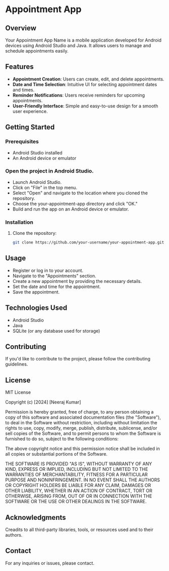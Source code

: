 #  Appointment App 

## Overview

Your Appointment App Name is a mobile application developed for Android devices using Android Studio and Java. It allows users to manage and schedule appointments easily.

## Features


- **Appointment Creation**: Users can create, edit, and delete appointments.
- **Date and Time Selection**: Intuitive UI for selecting appointment dates and times.
- **Reminder Notifications**: Users receive reminders for upcoming appointments.
- **User-Friendly Interface**: Simple and easy-to-use design for a smooth user experience.

## Getting Started

### Prerequisites

- Android Studio installed
- An Android device or emulator

### Open the project in Android Studio.

- Launch Android Studio.
- Click on "File" in the top menu.
- Select "Open" and navigate to the location where you cloned the repository.
- Choose the your-appointment-app directory and click "OK."
- Build and run the app on an Android device or emulator.

### Installation

1. Clone the repository:
   ```bash
   git clone https://github.com/your-username/your-appointment-app.git
   
   ```




## Usage
- Register or log in to your account.
- Navigate to the "Appointments" section.
- Create a new appointment by providing the necessary details.
- Set the date and time for the appointment.
- Save the appointment.
## Technologies Used
- Android Studio
- Java
- SQLite (or any database used for storage)
## Contributing
If you'd like to contribute to the project, please follow the contributing guidelines.

## License
MIT License

Copyright (c) [2024] [Neeraj Kumar]

Permission is hereby granted, free of charge, to any person obtaining a copy of this software and associated documentation files (the "Software"), to deal in the Software without restriction, including without limitation the rights to use, copy, modify, merge, publish, distribute, sublicense, and/or sell copies of the Software, and to permit persons to whom the Software is furnished to do so, subject to the following conditions:

The above copyright notice and this permission notice shall be included in all copies or substantial portions of the Software.

THE SOFTWARE IS PROVIDED "AS IS", WITHOUT WARRANTY OF ANY KIND, EXPRESS OR IMPLIED, INCLUDING BUT NOT LIMITED TO THE WARRANTIES OF MERCHANTABILITY, FITNESS FOR A PARTICULAR PURPOSE AND NONINFRINGEMENT. IN NO EVENT SHALL THE AUTHORS OR COPYRIGHT HOLDERS BE LIABLE FOR ANY CLAIM, DAMAGES OR OTHER LIABILITY, WHETHER IN AN ACTION OF CONTRACT, TORT OR OTHERWISE, ARISING FROM, OUT OF OR IN CONNECTION WITH THE SOFTWARE OR THE USE OR OTHER DEALINGS IN THE SOFTWARE.

## Acknowledgments
Creadits to all third-party libraries, tools, or resources used and  to their authors.
## Contact
For any inquiries or issues, please contact.
